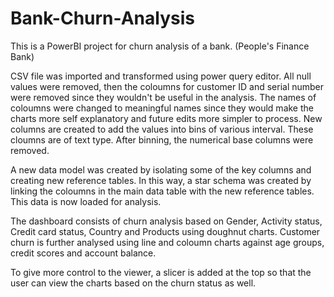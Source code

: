 # Bank-Churn-Analysis
This is a PowerBI project for churn analysis of a bank. (People's Finance Bank)

CSV file was imported and transformed using power query editor. All null values were removed, then the coloumns for customer ID and serial number were removed since they wouldn't be useful in the analysis. The names of coloumns were changed to meaningful names since they would make the charts more self explanatory and future edits more simpler to process. New columns are created to add the values into bins of various interval. These cloumns are of text type. After binning, the numerical base columns were removed.

A new data model was created by isolating some of the key columns and creating new reference tables. In this way, a star schema was created by linking the coloumns in the main data table with the new reference tables. This data is now loaded for analysis.

The dashboard consists of churn analysis based on Gender, Activity status, Credit card status, Country and Products using doughnut charts. Customer churn is further analysed using line and coloumn charts against age groups, credit scores and account balance.

To give more control to the viewer, a slicer is added at the top so that the user can view the charts based on the churn status as well.
